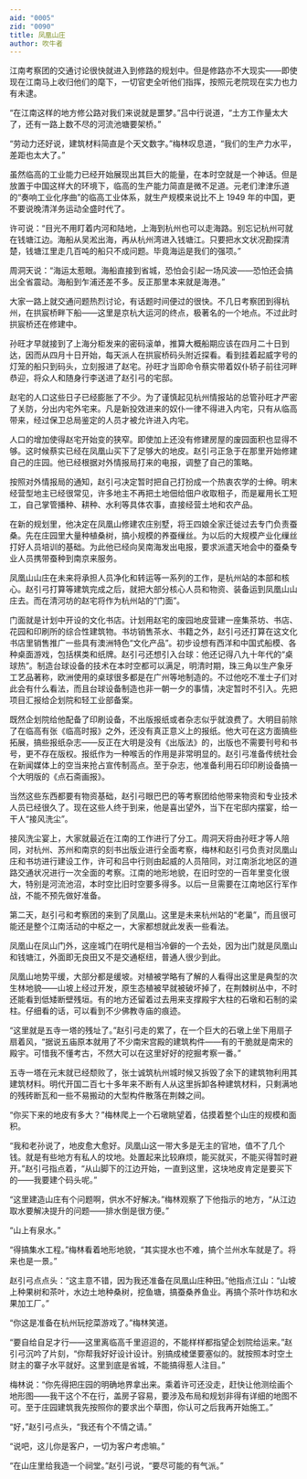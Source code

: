 ```yaml
---
aid: "0005"
zid: "0090"
title: 凤凰山庄
author: 吹牛者
---
```


江南考察团的交通讨论很快就进入到修路的规划中。但是修路亦不大现实——即使现在江南马上收归他们的麾下，一切官吏全听他们指挥，按照元老院现在实力也力有未逮。

“在江南这样的地方修公路对我们来说就是噩梦。”吕中行说道，“土方工作量太大了，还有一路上数不尽的河流池塘要架桥。”

“劳动力还好说，建筑材料简直是个天文数字。”梅林叹息道，“我们的生产力水平，差距也太大了。”

虽然临高的工业能力已经开始展现出其巨大的能量，在本时空就是一个神话。但是放置于中国这样大的环境下，临高的生产能力简直是微不足道。元老们津津乐道的“奏响工业化序曲”的临高工业体系，就生产规模来说比不上 1949 年的中国，更不要说晚清洋务运动全盛时代了。

许可说：“目光不用盯着内河和陆地，上海到杭州也可以走海路。别忘记杭州可就在钱塘江边。海船从吴淞出海，再从杭州湾进入钱塘江。只要把水文状况勘探清楚，钱塘江里走几百吨的船只不成问题。毕竟海运是我们的强项。”

周洞天说：“海运太惹眼。海船直接到省城，恐怕会引起一场风波——恐怕还会搞出全省震动。海船到乍浦还差不多。反正那里本来就是海港。”

大家一路上就交通问题热烈讨论，有话题时间便过的很快。不几日考察团到得杭州，在拱宸桥畔下船——这里是京杭大运河的终点，极著名的一个地点。不过此时拱宸桥还在修建中。

孙旺才早就接到了上海分柜发来的密码滚单，推算大概船期应该在四月二十日到达，因而从四月十日开始，每天派人在拱宸桥码头附近探看。看到挂着起威字号的灯笼的船只到码头，立刻报进了赵宅。孙旺才当即命令蔡实带着奴仆轿子前往河畔恭迎，将众人和随身行李送进了赵引弓的宅邸。

赵宅的人口这些日子已经膨胀了不少。为了谨慎起见杭州情报站的总管孙旺才严密了关防，分出内宅外宅来。凡是新投效进来的奴仆一律不得进入内宅，只有从临高带来，经过保卫总局鉴定的人员才被允许进入内宅。

人口的增加使得赵宅开始变的狭窄。即使加上还没有修建房屋的废园面积也显得不够。这时候蔡实已经在凤凰山买下了足够大的地皮。赵引弓正急于在那里开始修建自己的庄园。他已经根据对外情报局打来的电报，调整了自己的策略。

按照对外情报局的通知，赵引弓决定暂时把自己打扮成一个热衷农学的士绅。明末经营型地主已经很常见，许多地主不再把土地佃给佃户收取租子，而是雇用长工短工，自己掌管播种、耕种、水利等具体农事，直接经营土地和农产品。

在新的规划里，他决定在凤凰山修建农庄别墅，将王四娘全家迁徙过去专门负责蚕桑。先在庄园里大量种植桑树，搞小规模的养蚕缫丝。为以后的大规模产业化缫丝打好人员培训的基础。为此他已经向吴南海发出电报，要求派遣天地会中的蚕桑专业人员携带蚕种到南京来服务。

凤凰山山庄在未来将承担人员净化和转运等一系列的工作，是杭州站的本部和核心。赵引弓打算等建筑完成之后，就把大部分核心人员和物资、装备运到凤凰山山庄去。而在清河坊的赵宅将作为杭州站的“门面”。

门面就是计划中开设的文化书店。计划用赵宅的废园地皮营建一座集茶坊、书店、花园和印刷所的综合性建筑物。书坊销售茶水、书籍之外，赵引弓还打算在这文化书店里销售推广一些具有澳洲特色“文化产品”。初步设想有西洋和中国式船模、各种桌面游戏，包括棋类和纸牌。赵引弓还想引入台球：他还记得八九十年代的“桌球热”。制造台球设备的技术在本时空都可以满足，明清时期，珠三角以生产象牙工艺品著称，欧洲使用的桌球很多都是在广州等地制造的。不过他吃不准士子们对此会有什么看法，而且台球设备制造也非一朝一夕的事情，决定暂时不引入。先把项目汇报给企划院和轻工业部备案。

既然企划院给他配备了印刷设备，不出版报纸或者杂志似乎就浪费了。大明目前除了在临高有张《临高时报》之外，还没有真正意义上的报纸。他大可在这方面搞些拓展，搞些报纸杂志——反正在大明是没有《出版法》的，出版也不需要刊号和书号，更不存在版权。报纸作为一种喉舌的作用是非常明显的。赵引弓准备传统社会在新闻媒体上的空当来抢占宣传制高点。至于杂志，他准备利用石印印刷设备搞一个大明版的《点石斋画报》。

当然这些东西都要有物资基础，赵引弓眼巴巴的等考察团给他带来物资和专业技术人员已经很久了。现在这些人终于到来，他是喜出望外，当下在宅邸内摆宴，给一干人“接风洗尘”。

接风洗尘宴上，大家就最近在江南的工作进行了分工。周洞天将由孙旺才等人陪同，对杭州、苏州和南京的刻书出版业进行全面考察，梅林和赵引弓负责对凤凰山庄和书坊进行建设工作，许可和吕中行则由起威的人员陪同，对江南浙北地区的道路交通状况进行一次全面的考察。江南的地形地貌，在旧时空的一百年里变化很大，特别是河流池沼，本时空比旧时空要多得多。以后一旦需要在江南地区行军作战，不能不预先做好准备。

第二天，赵引弓和考察团的来到了凤凰山。这里是未来杭州站的“老巢”，而且很可能还是整个江南活动的中枢之一，大家都想就此发表一些看法。

凤凰山在凤山门外，这座城门在明代是相当冷僻的一个去处，因为出门就是凤凰山和钱塘江，外面即无良田又不是交通枢纽，普通人很少到此。

凤凰山地势平缓，大部分都是缓坡。对植被学略有了解的人看得出这里是典型的次生林地貌——山坡上经过开发，原生态植被早就被破坏掉了，在荆棘树丛中，不时还能看到低矮断壁残垣。有的地方还留着过去用来支撑殿宇大柱的石墩和石制的梁柱。仔细看的话，可以看到不少佛教寺庙的痕迹。

“这里就是五寺一塔的残址了。”赵引弓走的累了，在一个巨大的石墩上坐下用扇子扇着风，“据说五庙原本就用了不少南宋宫殿的建筑构件——有的干脆就是南宋的殿宇。可惜我不懂考古，不然大可以在这里好好的挖掘考察一番。”

五寺一塔在元末就已经颓败了，张士诚筑杭州城时候又拆毁了余下的建筑物利用其建筑材料。明代开国二百七十多年来不断有人从这里拆卸各种建筑材料，只剩满地的残砖断瓦和一些不易搬动的大型构件散落在荆棘之间。

“你买下来的地皮有多大？”梅林爬上一个石墩眺望着，估摸着整个山庄的规模和面积。

“我和老孙说了，地皮愈大愈好。凤凰山这一带大多是无主的官地，值不了几个钱。就是有些地方有私人的坟地。处置起来比较麻烦，能买就买，不能买得暂时避开。”赵引弓指点着，“从山脚下的江边开始，一直到这里，这块地皮肯定是要买下的——我要建个码头呢。”

“这里建造山庄有个问题啊，供水不好解决。”梅林观察了下他指示的地方，“从江边取水要解决提升的问题——排水倒是很方便。”

“山上有泉水。”

“得搞集水工程。”梅林看着地形地貌，“其实提水也不难，搞个兰州水车就是了。将来也是一景。”

赵引弓点点头：“这主意不错，因为我还准备在凤凰山庄种田。”他指点江山：“山坡上种果树和茶叶，水边土地种桑树，挖鱼塘，搞蚕桑养鱼业。再搞个茶叶作坊和水果加工厂。”

“你这是准备在杭州玩挖菜游戏了。”梅林笑道。

“要自给自足才行——这里离临高千里迢迢的，不能样样都指望企划院给运来。”赵引弓沉吟了片刻，“你帮我好好设计设计。别搞成棱堡要塞似的。就按照本时空土财主的寨子水平就好。这里到底是省城，不能搞得惹人注目。”

梅林说：“你先得把庄园的明确地界拿出来。乘着许可还没走，赶快让他测绘画个地形图——我干这个不在行，盖房子容易，要涉及布局和规划非得有详细的地图不可。至于庄园建筑我先按照你的要求出个草图，你认可之后我再开始施工。”

“好，”赵引弓点头，“我还有个不情之请。”

“说吧，这儿你是客户，一切为客户考虑嘛。”

“在山庄里给我造一个祠堂。”赵引弓说，“要尽可能的有气派。”
